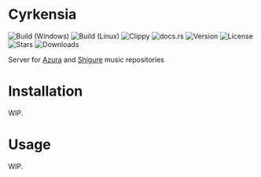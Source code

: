 # Cyrkensia
![Build (Windows)](https://github.com/Stridsvagn69420/Cyrkensia/actions/workflows/build-windows.yml/badge.svg?branch=master)
![Build (Linux)](https://github.com/Stridsvagn69420/Cyrkensia/actions/workflows/build-linux.yml/badge.svg?branch=master)
![Clippy](https://github.com/Stridsvagn69420/Cyrkensia/actions/workflows/cargo-clippy.yml/badge.svg?branch=master)
![docs.rs](https://docs.rs/cyrkensia/badge.svg)
![Version](https://img.shields.io/crates/v/cyrkensia.svg)
![License](https://img.shields.io/crates/l/cyrkensia.svg)
![Stars](https://img.shields.io/github/stars/Stridsvagn69420/Cyrkensia.svg)
![Downloads](https://img.shields.io/crates/d/cyrkensia.svg)

Server for [Azura](https://github.com/Stridsvagn69420/Azura) and [Shigure](https://github.com/Stridsvagn69420/Shigure) music repositories

<!--TODO: Add larger description here-->

# Installation
WIP.

# Usage
WIP.